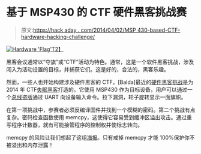 # 基于 MSP430 的 CTF 硬件黑客挑战赛

> 原文:[https://hack aday . com/2014/04/02/MSP 430-based-CTF-hardware-hacking-challenge/](https://hackaday.com/2014/04/02/msp430-based-ctf-hardware-hacking-challenge/)

[![Hardware 'Flag'](../Images/f08e960dcaf662be0e1bb80c1b27f25a.png)T2】](http://hackaday.com/?attachment_id=118768)

黑客会议通常以“夺旗”或“CTF”活动为特色。通常，这是一个软件黑客挑战，涉及闯入为活动设置的目标，并捕获它们。这是好的，合法的，黑客乐趣。

然而，一些人也开始构建涉及硬件黑客的 CTF。[Balda]最近的[硬件黑客挑战](http://www.balda.ch/posts/2014/Apr/01/ins14-life-is-even-harder/)是为 2014 年 CTF[失眠黑客](http://insomnihack.ch/)打造的。它使用 MSP430 作为目标设备，用户可以通过一个[总线盗版](http://dangerousprototypes.com/docs/Bus_Pirate)通过 UART 向设备输入命令。拉下漏洞，轮子旋转显示一面旗帜。

在第一项挑战中，参赛者必须反编译固件并找到一个模糊的密码。第二个挑战有点复杂。密码检查函数使用 memcpy，这使得它容易受到缓冲区溢出攻击。通过重写程序计数器，就有可能接管程序的控制权并使标志转向。

memcpy 的风险让我们想起了这组[海报](http://natashenka.ca/posters/)。只有戒掉 memcpy 才能 100%保护你不被溢出和内存泄露！